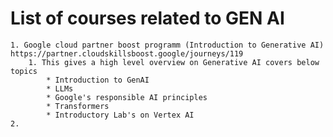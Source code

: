 # List of courses related to GEN AI

    1. Google cloud partner boost programm (Introduction to Generative AI) https://partner.cloudskillsboost.google/journeys/119
        1. This gives a high level overview on Generative AI covers below topics
            * Introduction to GenAI
            * LLMs
            * Google's responsible AI principles
            * Transformers
            * Introductory Lab's on Vertex AI
    2. 
    
      
  
